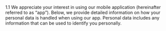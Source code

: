 1.1 We appreciate your interest in using our mobile application (hereinafter referred to as “app”). Below, we provide detailed information on how your personal data is handled when using our app. Personal data includes any information that can be used to identify you personally.